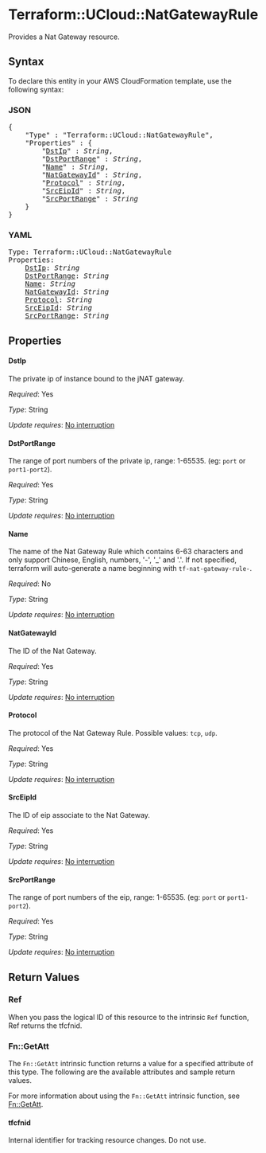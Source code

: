 # Terraform::UCloud::NatGatewayRule

Provides a Nat Gateway resource.

## Syntax

To declare this entity in your AWS CloudFormation template, use the following syntax:

### JSON

<pre>
{
    "Type" : "Terraform::UCloud::NatGatewayRule",
    "Properties" : {
        "<a href="#dstip" title="DstIp">DstIp</a>" : <i>String</i>,
        "<a href="#dstportrange" title="DstPortRange">DstPortRange</a>" : <i>String</i>,
        "<a href="#name" title="Name">Name</a>" : <i>String</i>,
        "<a href="#natgatewayid" title="NatGatewayId">NatGatewayId</a>" : <i>String</i>,
        "<a href="#protocol" title="Protocol">Protocol</a>" : <i>String</i>,
        "<a href="#srceipid" title="SrcEipId">SrcEipId</a>" : <i>String</i>,
        "<a href="#srcportrange" title="SrcPortRange">SrcPortRange</a>" : <i>String</i>
    }
}
</pre>

### YAML

<pre>
Type: Terraform::UCloud::NatGatewayRule
Properties:
    <a href="#dstip" title="DstIp">DstIp</a>: <i>String</i>
    <a href="#dstportrange" title="DstPortRange">DstPortRange</a>: <i>String</i>
    <a href="#name" title="Name">Name</a>: <i>String</i>
    <a href="#natgatewayid" title="NatGatewayId">NatGatewayId</a>: <i>String</i>
    <a href="#protocol" title="Protocol">Protocol</a>: <i>String</i>
    <a href="#srceipid" title="SrcEipId">SrcEipId</a>: <i>String</i>
    <a href="#srcportrange" title="SrcPortRange">SrcPortRange</a>: <i>String</i>
</pre>

## Properties

#### DstIp

The private ip of instance bound to the jNAT gateway.

_Required_: Yes

_Type_: String

_Update requires_: [No interruption](https://docs.aws.amazon.com/AWSCloudFormation/latest/UserGuide/using-cfn-updating-stacks-update-behaviors.html#update-no-interrupt)

#### DstPortRange

The range of port numbers of the private ip, range: 1-65535. (eg: `port` or `port1-port2`).

_Required_: Yes

_Type_: String

_Update requires_: [No interruption](https://docs.aws.amazon.com/AWSCloudFormation/latest/UserGuide/using-cfn-updating-stacks-update-behaviors.html#update-no-interrupt)

#### Name

The name of the Nat Gateway Rule which contains 6-63 characters and only support Chinese, English, numbers, '-', '_' and '.'. If not specified, terraform will auto-generate a name beginning with `tf-nat-gateway-rule-`.

_Required_: No

_Type_: String

_Update requires_: [No interruption](https://docs.aws.amazon.com/AWSCloudFormation/latest/UserGuide/using-cfn-updating-stacks-update-behaviors.html#update-no-interrupt)

#### NatGatewayId

The ID of the Nat Gateway.

_Required_: Yes

_Type_: String

_Update requires_: [No interruption](https://docs.aws.amazon.com/AWSCloudFormation/latest/UserGuide/using-cfn-updating-stacks-update-behaviors.html#update-no-interrupt)

#### Protocol

The protocol of the Nat Gateway Rule. Possible values: `tcp`, `udp`.

_Required_: Yes

_Type_: String

_Update requires_: [No interruption](https://docs.aws.amazon.com/AWSCloudFormation/latest/UserGuide/using-cfn-updating-stacks-update-behaviors.html#update-no-interrupt)

#### SrcEipId

The ID of eip associate to the Nat Gateway.

_Required_: Yes

_Type_: String

_Update requires_: [No interruption](https://docs.aws.amazon.com/AWSCloudFormation/latest/UserGuide/using-cfn-updating-stacks-update-behaviors.html#update-no-interrupt)

#### SrcPortRange

The range of port numbers of the eip, range: 1-65535. (eg: `port` or `port1-port2`).

_Required_: Yes

_Type_: String

_Update requires_: [No interruption](https://docs.aws.amazon.com/AWSCloudFormation/latest/UserGuide/using-cfn-updating-stacks-update-behaviors.html#update-no-interrupt)

## Return Values

### Ref

When you pass the logical ID of this resource to the intrinsic `Ref` function, Ref returns the tfcfnid.

### Fn::GetAtt

The `Fn::GetAtt` intrinsic function returns a value for a specified attribute of this type. The following are the available attributes and sample return values.

For more information about using the `Fn::GetAtt` intrinsic function, see [Fn::GetAtt](https://docs.aws.amazon.com/AWSCloudFormation/latest/UserGuide/intrinsic-function-reference-getatt.html).

#### tfcfnid

Internal identifier for tracking resource changes. Do not use.

